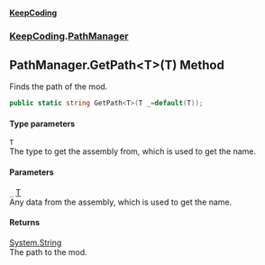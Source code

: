 #### [KeepCoding](index.md 'index')
### [KeepCoding](KeepCoding.md 'KeepCoding').[PathManager](PathManager.md 'KeepCoding.PathManager')
## PathManager.GetPath&lt;T&gt;(T) Method
Finds the path of the mod.  
```csharp
public static string GetPath<T>(T _=default(T));
```
#### Type parameters
<a name='KeepCoding.PathManager.GetPath.T.(T).T'></a>
`T`  
The type to get the assembly from, which is used to get the name.
  
#### Parameters
<a name='KeepCoding.PathManager.GetPath.T.(T)._'></a>
`_` [T](PathManager.GetPath.9.6TDVlpOu0OAEPaiWS0fw.md#KeepCoding.PathManager.GetPath.T.(T).T 'KeepCoding.PathManager.GetPath&lt;T&gt;(T).T')  
Any data from the assembly, which is used to get the name.
  
#### Returns
[System.String](https://docs.microsoft.com/en-us/dotnet/api/System.String 'System.String')  
The path to the mod.
